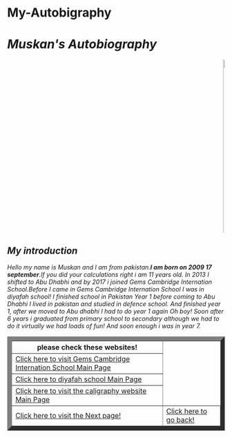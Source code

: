 # My-Autobigraphy

<!DOCTYPE html>
<i>
<head>
	<title>second page</title>
</head>
<body> 
<H1>Muskan's Autobiography</H1>
<p><marquee><align="Center"><img src="http://fontstattoo.com/udata/fonts/tattoo/b70c8225bee42a28918e19cd40ccf991.jpg"width="400"hight="600">
 </marquee>
<h2> My introduction</h2>
  Hello my name is Muskan and I am from pakistan.<b>I am born on 2009 17 september</b>.If you did your calculations right i am 11 years old. In 2013 I shifted to Abu Dhabhi and by 2017 i joined Gems Cambridge Internation School.Before I came in Gems Cambridge Internation School I was in diyafah school! I finished school in Pakistan Year 1 before coming to Abu Dhabhi I lived in pakistan and studied in defence school. And finished year 1, after we moved to Abu dhabhi I had to do year 1 again Oh boy! Soon after 6 years i graduated from primary school to secondary although we had to do it virtually we had loads of fun! And soon enough i was in year 7.

 <table border="10">
 <order="value">
  <tr>
  <th>please check these websites!</th>
</tr>
<tr>
<td><a href="https://www.gemscambridgeinternationalschool-abudhabi.com/">Click here to visit Gems Cambridge Internation School Main Page</a></td>
</tr>
<tr>
<td><a href="https://www.diyafah.com/">Click here to diyafah school Main Page</a></td>
</tr>
 <tr>
<td><a href="http://fontstattoo.com/?hash=b70c8225bee42a28918e19cd40ccf991#.X3SfPWgzZPY">Click here to visit the caligraphy website Main Page</a></td>
</tr>
<tr>
<td><a href="file:///C:/Users/yugal/Desktop/Html%20program/creating%20table.html">Click here to visit the Next page!</a></td>
<td><a href="file:///C:/Users/yugal/Desktop/Html%20program/Final.html">Click here to go back!</a></td>

<br>	
</tr>		
</table>
</body></p> 
</html>
